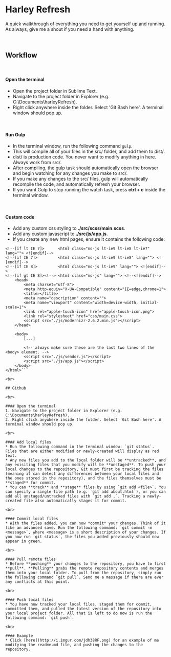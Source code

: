 Harley Refresh 
======================================================

A quick walkthrough of everything you need to get yourself up and running. As always, give me a shout if you need a hand with anything.

<br>

## Workflow

<br>

#### Open the terminal
* Open the project folder in Sublime Text.
* Navigate to the project folder in Explorer (e.g. C:\Documents\harleyRefresh).
* Right click anywhere inside the folder. Select 'Git Bash here'. A terminal window should pop up.

<br>

#### Run Gulp
* In the terminal window, run the following command `gulp`.
* This will compile all of your files in the src/ folder, and add them to dist/. 
* dist/ is production code. You never want to modify anything in here. Always work from src/.
* After compiling, the gulp task should automatically open the browser and begin watching for any changes you make to src/.
* If you make any changes to the src/ files, gulp will automatically recompile the code, and automatically refresh your browser. 
* If you want Gulp to stop running the watch task, press **ctrl + c** inside the terminal window.

<br>

#### Custom code
* Add any custom css styling to **./src/scss/main.scss**.
* Add any custom javascript to **./src/js/app.js**.
* If you create any new html pages, ensure it contains the following code:
```<!doctype html>
<!--[if lt IE 7]>      <html class="no-js lt-ie9 lt-ie8 lt-ie7" lang=""> <![endif]-->
<!--[if IE 7]>         <html class="no-js lt-ie9 lt-ie8" lang=""> <![endif]-->
<!--[if IE 8]>         <html class="no-js lt-ie9" lang=""> <![endif]-->
<!--[if gt IE 8]><!--> <html class="no-js" lang=""> <!--<![endif]-->
    <head>
        <meta charset="utf-8">
        <meta http-equiv="X-UA-Compatible" content="IE=edge,chrome=1">
        <title></title>
        <meta name="description" content="">
        <meta name="viewport" content="width=device-width, initial-scale=1">
        <link rel="apple-touch-icon" href="apple-touch-icon.png">
        <link rel="stylesheet" href="css/main.css">
        <script src="./js/modernizr-2.6.2.min.js"></script>
    </head>

    <body>
        [...]

        <!-- always make sure these are the last two lines of the <body> element. -->
        <script src="./js/vendor.js"></script>
        <script src="./js/app.js"></script>
    </body>
</html>```

<br>

## Github

<br>

#### Open the terminal
1. Navigate to the project folder in Explorer (e.g. C:\Documents\harleyRefresh).
2. Right click anywhere inside the folder. Select 'Git Bash here'. A terminal window should pop up.

<br>

#### Add local files
* Run the following command in the terminal window: `git status`. Files that are either modified or newly-created will display as red text.
* Any new files you add to the local folder will be **untracked**, and any exisiting files that you modify will be **unstaged**. To push your local changes to the repository, Git must first be tracking the files (meaning it can detect any differences between your local files and the ones stored in the repository), and the files themselves must be **staged** for commit. 
* You can **track** and **stage** files by using `git add <file>`. You can specify a single file path (e.g. `git add about.html`), or you can add all unstaged/untracked files with `git add .`. Tracking a newly-created file also automatically stages it for commit.

<br>

#### Commit local files
* With the files added, you can now *commit* your changes. Think of it like an advanced save. Run the following command: `git commit -m <message>`, where <message> is a short description of your changes. If you now run `git status`, the files you added previously should now appear in green.

<br>

#### Pull remote files
* Before **pushing** your changes to the repository, you have to first **pull**. **Pulling** grabs the remote repository contents and merges them into your local folder. To pull from the repository, simply run the following command `git pull`. Send me a message if there are ever any conflicts at this point.

<br>

#### Push local files
* You have now tracked your local files, staged them for commit, committed them, and pulled the latest version of the repository into your local project folder. All that is left to do now is run the following command: `git push`. 

<br>

#### Example
* Click [here](http://i.imgur.com/jdh38RF.png) for an example of me modifying the readme.md file, and pushing the changes to the repository.


